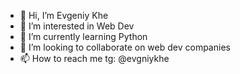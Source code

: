 - 👋 Hi, I’m Evgeniy Khe
- 👀 I’m interested in Web Dev
- 🌱 I’m currently learning Python
- 💞️ I’m looking to collaborate on web dev companies
- 📫 How to reach me tg: @evgniykhe

<!---
diediamond/diediamond is a ✨ special ✨ repository because its `README.md` (this file) appears on your GitHub profile.
You can click the Preview link to take a look at your changes.
--->
